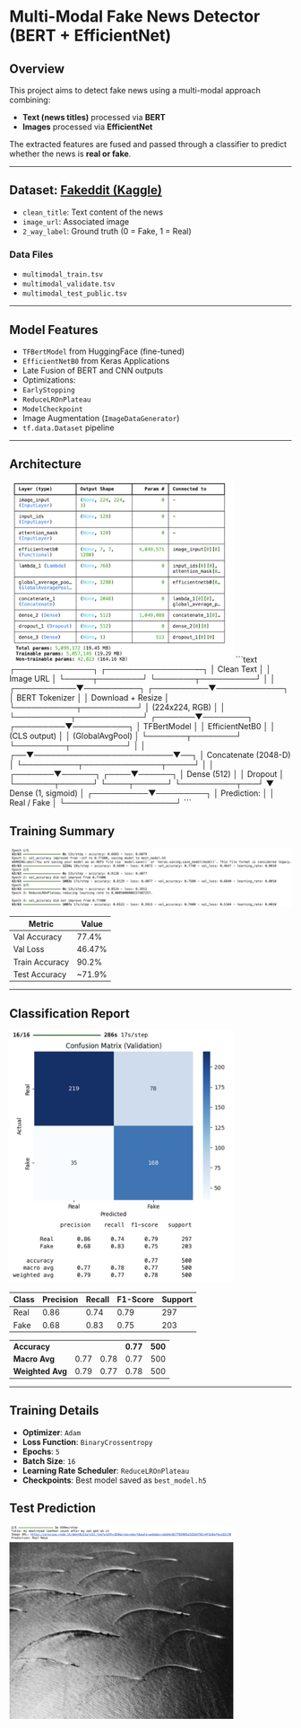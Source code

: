 #  Multi-Modal Fake News Detector (BERT + EfficientNet)

##  Overview
This project aims to detect fake news using a multi-modal approach combining:
-  **Text (news titles)** processed via **BERT**
-  **Images** processed via **EfficientNet**

The extracted features are fused and passed through a classifier to predict whether the news is **real or fake**.

---

##  Dataset: [Fakeddit (Kaggle)](https://www.kaggle.com/datasets/vanshikavmittal/fakeddit-dataset)

- `clean_title`: Text content of the news
- `image_url`: Associated image
- `2_way_label`: Ground truth (0 = Fake, 1 = Real)

### Data Files
- `multimodal_train.tsv`
- `multimodal_validate.tsv`
- `multimodal_test_public.tsv`

---

##  Model Features

-  `TFBertModel` from HuggingFace (fine-tuned)
-  `EfficientNetB0` from Keras Applications
-  Late Fusion of BERT and CNN outputs
-  Optimizations:
  - `EarlyStopping`
  - `ReduceLROnPlateau`
  - `ModelCheckpoint`
  - Image Augmentation (`ImageDataGenerator`)
  - `tf.data.Dataset` pipeline

---

##  Architecture
<img src="images/Model.png" alt="Model Architecture" width="400"/>
```text
              ┌──────────────┐        ┌────────────────––┐
              │  Clean Text  │        │    Image URL     │
              └─────┬────────┘        └───────┬──────────┘
                    │                         │
        ┌───────────▼──────────┐   ┌──────────▼────────────┐
        │   BERT Tokenizer     │   │  Download + Resize    │
        └───────────┬──────────┘   │  (224x224, RGB)       │
                    │              └──────────┬────────────┘
            ┌───────▼────────┐      ┌─────────▼──────────┐
            │  TFBertModel   │      │  EfficientNetB0    │
            │ (CLS output)   │      │ (GlobalAvgPool)    │
            └───────┬────────┘      └─────────┬──────────┘
                    │                         │
                 ┌──▼─────────────────────────▼──┐
                 │     Concatenate (2048-D)      │
                 └──────────┬──────────────┬─────┘
                            │              │
                    ┌───────▼──────┐  ┌────▼──────┐
                    │ Dense (512)  │  │ Dropout   │
                    └───────┬──────┘  └────┬──────┘
                            └──────────┬───┘
                                       ▼
                               Dense (1, sigmoid)
                                       │
                            ┌──────────▼─────────┐
                            │   Prediction:      │
                            │    Real / Fake     │
                            └────────────────────┘
```

##  Training Summary
![Training Epochs](images/Training_Epochs.png)

| Metric         | Value     |
|----------------|-----------|
| Val Accuracy   | 77.4%     |
| Val Loss       | 46.47%       |
| Train Accuracy | 90.2%     |
| Test Accuracy  | ~71.9%    |

---

## Classification Report 

<img src="images/confusion_matrix.png" alt="Confusion matrix" width="400"/>


| Class | Precision | Recall | F1-Score | Support |
|-------|-----------|--------|----------|---------|
| Real  | 0.86      | 0.74   | 0.79     | 297     |
| Fake  | 0.68      | 0.83   | 0.75     | 203     |

|  |  |  |  |  |
|-------|-----------|--------|----------|---------|
| **Accuracy**      |        |          | **0.77** | **500** |
| **Macro Avg**     | 0.77   | 0.78   | 0.77     | 500     |
| **Weighted Avg**  | 0.79   | 0.77   | 0.78     | 500     |


---

##  Training Details

- **Optimizer**: `Adam`
- **Loss Function**: `BinaryCrossentropy`
- **Epochs**: `5`
- **Batch Size**: `16`
- **Learning Rate Scheduler**: `ReduceLROnPlateau`
- **Checkpoints**: Best model saved as `best_model.h5`

## Test Prediction

<img src="images/Test_Prediction.png" alt="Test_Prediction" width="400"/>
<img src="images/Prediction_image.png" alt="Prediction_image" width="400"/>



